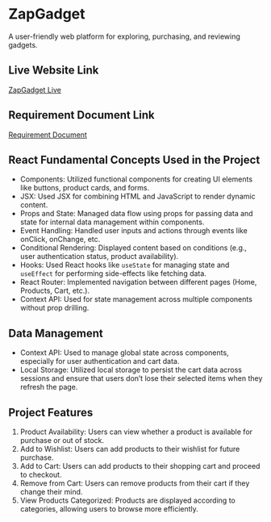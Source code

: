 #  ZapGadget 

A user-friendly web platform for exploring, purchasing, and reviewing gadgets.

## Live Website Link
[ZapGadget  Live](https://reliable-vacherin-a2383f.netlify.app/)

## Requirement Document Link
[Requirement Document](https://github.com/ProgrammingHero1/B10-A8-gadget-heaven/blob/main/Batch-10_Assignment-08.pdf)

## React Fundamental Concepts Used in the Project
- Components: Utilized functional components for creating UI elements like buttons, product cards, and forms.
- JSX: Used JSX for combining HTML and JavaScript to render dynamic content.
- Props and State: Managed data flow using props for passing data and state for internal data management within components.
- Event Handling: Handled user inputs and actions through events like onClick, onChange, etc.
- Conditional Rendering: Displayed content based on conditions (e.g., user authentication status, product availability).
- Hooks: Used React hooks like `useState` for managing state and `useEffect` for performing side-effects like fetching data.
- React Router: Implemented navigation between different pages (Home, Products, Cart, etc.).
- Context API: Used for state management across multiple components without prop drilling.

## Data Management
- Context API: Used to manage global state across components, especially for user authentication and cart data.
- Local Storage: Utilized local storage to persist the cart data across sessions and ensure that users don’t lose their selected items when they refresh the page.

## Project Features
1. Product Availability: Users can view whether a product is available for purchase or out of stock.
2. Add to Wishlist: Users can add products to their wishlist for future purchase.
3. Add to Cart: Users can add products to their shopping cart and proceed to checkout.
4. Remove from Cart: Users can remove products from their cart if they change their mind.
5. View Products Categorized: Products are displayed according to categories, allowing users to browse more efficiently.

